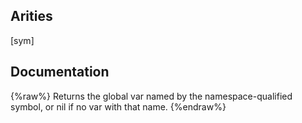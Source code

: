 ## Arities
[sym]

## Documentation
{%raw%}
Returns the global var named by the namespace-qualified symbol, or
  nil if no var with that name.
{%endraw%}
